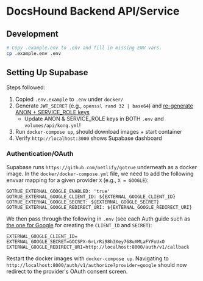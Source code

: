 # DocsHound Backend API/Service

## Development

```sh
# Copy .example.env to .env and fill in missing ENV vars.
cp .example.env .env
```

## Setting Up Supabase

Steps followed:

1. Copied `.env.example` to `.env` under `docker/`
2. Generate `JWT_SECRET` (e.g., `openssl rand 32 | base64`) and [re-generate ANON + SERVICE_ROLE keys](https://supabase.com/docs/guides/hosting/overview#api-keys)
   - Update ANON & SERVICE_ROLE keys in BOTH `.env` and `volumes/api/kong.yml`!
3. Run `docker-compose up`, should download images + start container
4. Verify `http://localhost:3000` shows Supabase dashboard

### Authentication/OAuth

Supabase runs `https://github.com/netlify/gotrue` underneath as a docker image. In the `docker/docker-compose.yml` file, we need to add the following envvar mapping for a given provider `X` (e.g., `X = GOOGLE`):

```
GOTRUE_EXTERNAL_GOOGLE_ENABLED: 'true'
GOTRUE_EXTERNAL_GOOGLE_CLIENT_ID: ${EXTERNAL_GOOGLE_CLIENT_ID}
GOTRUE_EXTERNAL_GOOGLE_SECRET: ${EXTERNAL_GOOGLE_SECRET}
GOTRUE_EXTERNAL_GOOGLE_REDIRECT_URI: ${EXTERNAL_GOOGLE_REDIRECT_URI}
```

We then pass through the following in `.env` (see each Auth guide such as [the one for Google](`https://supabase.com/docs/guides/auth/auth-google`) for creating the `CLIENT_ID` and `SECRET`):

```
EXTERNAL_GOOGLE_CLIENT_ID=
EXTERNAL_GOOGLE_SECRET=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
EXTERNAL_GOOGLE_REDIRECT_URI=http://localhost:8000/auth/v1/callback
```

Restart the docker images with `docker-compose up`. Navigating to `http://localhost:8000/auth/v1/authorize?provider=google` should now redirect to the provider's OAuth consent screen.
